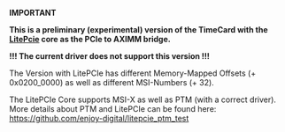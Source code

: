 **IMPORTANT**


**This is a preliminary (experimental) version of the TimeCard with the [LitePcie](https://github.com/enjoy-digital/litepcie) core as the PCIe to AXIMM bridge.**

**!!! The current driver does not support this version !!!**


The Version with LitePCIe has different Memory-Mapped Offsets (+ 0x0200_0000) as well as different MSI-Numbers (+ 32).



The LitePCIe Core supports MSI-X as well as PTM (with a correct driver).
More details about PTM and LitePCIe can be found here: https://github.com/enjoy-digital/litepcie_ptm_test